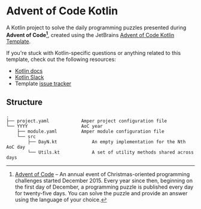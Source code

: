 # Advent of Code Kotlin

A Kotlin project to solve the daily programming puzzles presented during **Advent of Code[^aoc]**, created using the JetBrains [Advent of Code Kotlin Template][template].

If you're stuck with Kotlin-specific questions or anything related to this template, check out the following resources:

- [Kotlin docs][docs]
- [Kotlin Slack][slack]
- Template [issue tracker][issues]

## Structure

```
.
├── project.yaml            Amper project configuration file
└── YYYY                    AoC year
    ├── module.yaml         Amper module configuration file
    └── src
        ├── DayN.kt             An empty implementation for the Nth AoC day
        └── Utils.kt            A set of utility methods shared across days
```

[^aoc]: [Advent of Code][aoc] – An annual event of Christmas-oriented programming challenges started December 2015.
Every year since then, beginning on the first day of December, a programming puzzle is published every day for twenty-five days.
You can solve the puzzle and provide an answer using the language of your choice.

[aoc]: https://adventofcode.com
[docs]: https://kotlinlang.org/docs/home.html
[issues]: https://github.com/kotlin-hands-on/advent-of-code-kotlin-template-amper/issues
[kotlin]: https://kotlinlang.org
[slack]: https://surveys.jetbrains.com/s3/kotlin-slack-sign-up
[template]: https://github.com/kotlin-hands-on/advent-of-code-kotlin-template-amper
